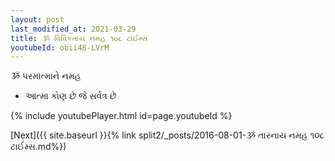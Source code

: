 ```yaml
---
layout: post
last_modified_at: 2021-03-29
title: ૐ વિવિકતાય નમહ ૧૦૮ ટાઈમ્સ
youtubeId: obii48-LVrM
---
```

 
 
 ૐ પરમાત્માને નમહ  
 
 -  આત્મા કોણ છે જે સર્વત્ર છે 
 
  
 
  
 
 
 
 
 
 


{% include youtubePlayer.html id=page.youtubeId %}
 
[Next]({{ site.baseurl }}{% link  split2/_posts/2016-08-01-ૐ તારનાય નમહ ૧૦૮ ટાઈમ્સ.md%})
 

